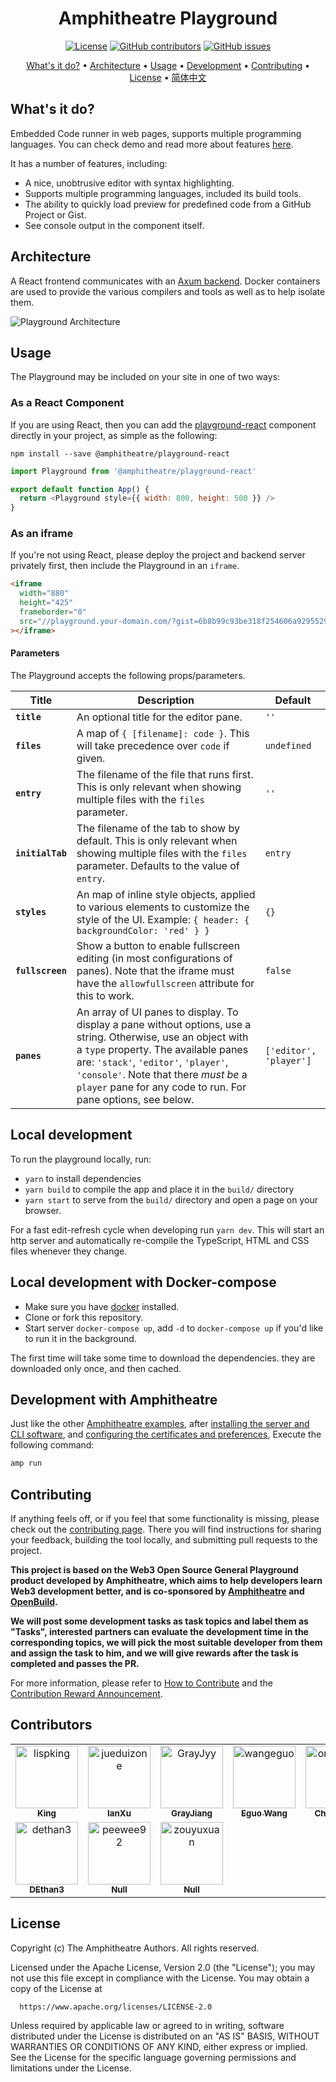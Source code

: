 <div align="center">

# Amphitheatre Playground

[![License](https://img.shields.io/github/license/amphitheatre-app/playground)](https://github.com/amphitheatre-app/playground/blob/master/LICENSE)
[![GitHub
contributors](https://img.shields.io/github/contributors/amphitheatre-app/playground)](https://github.com/amphitheatre-app/playground/graphs/contributors)
[![GitHub
issues](https://img.shields.io/github/issues/amphitheatre-app/playground)](https://github.com/amphitheatre-app/playground/issues)

[What's it do?](#whats-it-do) •
[Architecture](#architecture) •
[Usage](#usage) •
[Development](#local-development) •
[Contributing](#contributing) •
[License](#license) •
[简体中文](README.zh-CN.md)

</div>

## What's it do?

Embedded Code runner in web pages, supports multiple programming languages. You
can check demo and read more about features
[here](https://play.amphitheatre.app).

It has a number of features, including:

- A nice, unobtrusive editor with syntax highlighting.
- Supports multiple programming languages, included its build tools.
- The ability to quickly load preview for predefined code from a GitHub Project or Gist.
- See console output in the component itself.

## Architecture

A React frontend communicates with an [Axum
backend](https://github.com/amphitheatre-app/playground-api). Docker containers
are used to provide the various compilers and tools as well as to help isolate
them.

![Playground Architecture](./docs/images/architecture.jpg)

## Usage

The Playground may be included on your site in one of two ways:

### As a React Component

If you are using React, then you can add the
[playground-react](https://github.com/amphitheatre-app/playground-react)
component directly in your project, as simple as the following:

```shell
npm install --save @amphitheatre/playground-react
```

```javascript
import Playground from '@amphitheatre/playground-react'

export default function App() {
  return <Playground style={{ width: 800, height: 500 }} />
}
```

### As an iframe

If you're not using React, please deploy the project and backend server
privately first, then include the Playground in an `iframe`.

```html
<iframe
  width="880"
  height="425"
  frameborder="0"
  src="//playground.your-domain.com/?gist=6b8b99c93be318f254606a92955294ec"
></iframe>
```

#### Parameters

The Playground accepts the following props/parameters.

| Title            | Description                                                  | Default                |
| ---------------- | ------------------------------------------------------------ | ---------------------- |
| **`title`**      | An optional title for the editor pane.                       | `''`                   |
| **`files`**      | A map of `{ [filename]: code }`. This will take precedence over `code` if given. | `undefined`            |
| **`entry`**      | The filename of the file that runs first. This is only relevant when showing multiple files with the `files` parameter. | `''`                   |
| **`initialTab`** | The filename of the tab to show by default. This is only relevant when showing multiple files with the `files` parameter. Defaults to the value of `entry`. | `entry`                |
| **`styles`**     | An map of inline style objects, applied to various elements to customize the style of the UI. Example: `{ header: { backgroundColor: 'red' } }` | `{}`                   |
| **`fullscreen`** | Show a button to enable fullscreen editing (in most configurations of panes). Note that the iframe must have the `allowfullscreen` attribute for this to work. | `false`                |
| **`panes`**      | An array of UI panes to display. To display a pane without options, use a string. Otherwise, use an object with a `type` property. The available panes are: `'stack'`, `'editor'`, `'player'`, `'console'`. Note that there *must be* a `player` pane for any code to run. For pane options, see below. | `['editor', 'player']` |

## Local development

To run the playground locally, run:

- `yarn` to install dependencies
- `yarn build` to compile the app and place it in the `build/` directory
- `yarn start` to serve from the `build/` directory and open a page on your
  browser.

For a fast edit-refresh cycle when developing run `yarn dev`. This will
start an http server and automatically re-compile the TypeScript, HTML and CSS
files whenever they change.

## Local development with Docker-compose

- Make sure you have [docker](https://docs.docker.com/get-docker/) installed.
- Clone or fork this repository.
- Start server `docker-compose up`, add `-d` to `docker-compose up` if you'd
  like to run it in the background.

The first time will take some time to download the dependencies. they are
downloaded only once, and then cached.

## Development with Amphitheatre

Just like the other [Amphitheatre
examples](https://docs.amphitheatre.app/examples/), after [installing the server
and CLI software](https://docs.amphitheatre.app/installation/), and [configuring
the certificates and
preferences](https://docs.amphitheatre.app/getting-started/initialize/), Execute
the following command:

```bash
amp run
```

## Contributing

If anything feels off, or if you feel that some functionality is missing, please
check out the [contributing page](https://docs.amphitheatre.app/contributing/).
There you will find instructions for sharing your feedback, building the tool
locally, and submitting pull requests to the project.


**This project is based on the Web3 Open Source General Playground product
developed by Amphitheatre, which aims to help developers learn Web3 development
better, and is co-sponsored by [Amphitheatre](https://amphitheatre.app/) and
[OpenBuild](https://openbuild.xyz).**

**We will post some development tasks as task topics and label them as "Tasks",
interested partners can evaluate the development time in the corresponding
topics, we will pick the most suitable developer from them and assign the task
to him, and we will give rewards after the task is completed and passes the PR.**

For more information, please refer to [How to
Contribute](https://github.com/amphitheatre-app/playground/blob/master/docs/how_to_contribute.md)
and the [Contribution Reward
Announcement](https://github.com/amphitheatre-app/playground/issues/4).

## Contributors

<!-- readme: collaborators,contributors,zouyuxuan -start -->
<table>
	<tbody>
		<tr>
            <td align="center">
                <a href="https://github.com/lispking">
                    <img src="https://avatars.githubusercontent.com/u/4446580?v=4" width="100;" alt="lispking"/>
                    <br />
                    <sub><b>King</b></sub>
                </a>
            </td>
            <td align="center">
                <a href="https://github.com/jueduizone">
                    <img src="https://avatars.githubusercontent.com/u/16284115?v=4" width="100;" alt="jueduizone"/>
                    <br />
                    <sub><b>IanXu</b></sub>
                </a>
            </td>
            <td align="center">
                <a href="https://github.com/GrayJyy">
                    <img src="https://avatars.githubusercontent.com/u/122503129?v=4" width="100;" alt="GrayJyy"/>
                    <br />
                    <sub><b>GrayJiang</b></sub>
                </a>
            </td>
            <td align="center">
                <a href="https://github.com/wangeguo">
                    <img src="https://avatars.githubusercontent.com/u/146697?v=4" width="100;" alt="wangeguo"/>
                    <br />
                    <sub><b>Eguo Wang</b></sub>
                </a>
            </td>
            <td align="center">
                <a href="https://github.com/onlyheartt9">
                    <img src="https://avatars.githubusercontent.com/u/49861142?v=4" width="100;" alt="onlyheartt9"/>
                    <br />
                    <sub><b>Challenger</b></sub>
                </a>
            </td>
            <td align="center">
                <a href="https://github.com/KazooTTT">
                    <img src="https://avatars.githubusercontent.com/u/31075337?v=4" width="100;" alt="KazooTTT"/>
                    <br />
                    <sub><b>KazooTTT</b></sub>
                </a>
            </td>
		</tr>
		<tr>
            <td align="center">
                <a href="https://github.com/dethan3">
                    <img src="https://avatars.githubusercontent.com/u/33822639?v=4" width="100;" alt="dethan3"/>
                    <br />
                    <sub><b>DEthan3</b></sub>
                </a>
            </td>
            <td align="center">
                <a href="https://github.com/peewee92">
                    <img src="https://avatars.githubusercontent.com/u/20059253?v=4" width="100;" alt="peewee92"/>
                    <br />
                    <sub><b>Null</b></sub>
                </a>
            </td>
            <td align="center">
                <a href="https://github.com/zouyuxuan">
                    <img src="https://avatars.githubusercontent.com/u/33485252?v=4" width="100;" alt="zouyuxuan"/>
                    <br />
                    <sub><b>Null</b></sub>
                </a>
            </td>
		</tr>
	<tbody>
</table>
<!-- readme: collaborators,contributors,zouyuxuan -end -->

## License

Copyright (c) The Amphitheatre Authors. All rights reserved.

Licensed under the Apache License, Version 2.0 (the "License"); you may not use
this file except in compliance with the License. You may obtain a copy of the
License at

      https://www.apache.org/licenses/LICENSE-2.0

Unless required by applicable law or agreed to in writing, software distributed
under the License is distributed on an "AS IS" BASIS, WITHOUT WARRANTIES OR
CONDITIONS OF ANY KIND, either express or implied. See the License for the
specific language governing permissions and limitations under the License.
